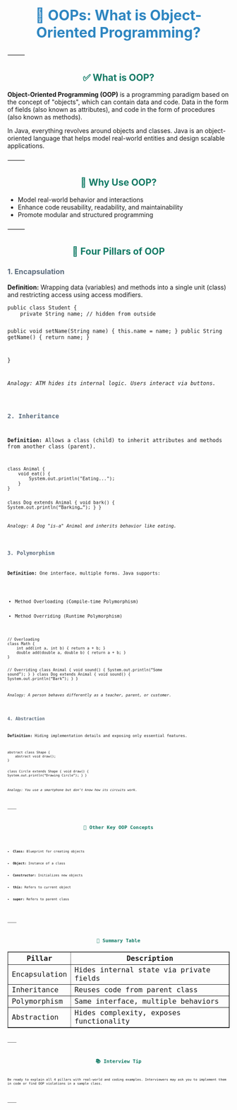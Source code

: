 <div align="center">
  <h1 style="color: #2E86C1; font-size: 32px;">📘 OOPs: What is Object-Oriented Programming?</h1>
</div>



⸻


<h2 style="color: #117A65; text-align: center;">✅ What is OOP?</h2>
<p><strong>Object-Oriented Programming (OOP)</strong> is a programming paradigm based on the concept of "objects", which can contain data and code. Data in the form of fields (also known as attributes), and code in the form of procedures (also known as methods).</p>
<p>In Java, everything revolves around objects and classes. Java is an object-oriented language that helps model real-world entities and design scalable applications.</p>



⸻


<h2 style="color: #117A65; text-align: center;">🎯 Why Use OOP?</h2>
<ul>
  <li>Model real-world behavior and interactions</li>
  <li>Enhance code reusability, readability, and maintainability</li>
  <li>Promote modular and structured programming</li>
</ul>



⸻


<h2 style="color: #117A65; text-align: center;">🧱 Four Pillars of OOP</h2>


<h3 style="color: #5D6D7E;">1. Encapsulation</h3>
<p><strong>Definition:</strong> Wrapping data (variables) and methods into a single unit (class) and restricting access using access modifiers.</p>
<pre><code class="language-java">public class Student {
    private String name; // hidden from outside


public void setName(String name) {
    this.name = name;
}
public String getName() {
    return name;
}

}

<p><em>Analogy: ATM hides its internal logic. Users interact via buttons.</em></p>


<h3 style="color: #5D6D7E;">2. Inheritance</h3>
<p><strong>Definition:</strong> Allows a class (child) to inherit attributes and methods from another class (parent).</p>
<pre><code class="language-java">class Animal {
    void eat() {
        System.out.println("Eating...");
    }
}


class Dog extends Animal {
void bark() {
System.out.println(“Barking…”);
}
}

<p><em>Analogy: A Dog "is-a" Animal and inherits behavior like eating.</em></p>


<h3 style="color: #5D6D7E;">3. Polymorphism</h3>
<p><strong>Definition:</strong> One interface, multiple forms. Java supports:</p>
<ul>
  <li>Method Overloading (Compile-time Polymorphism)</li>
  <li>Method Overriding (Runtime Polymorphism)</li>
</ul>
<pre><code class="language-java">// Overloading
class Math {
    int add(int a, int b) { return a + b; }
    double add(double a, double b) { return a + b; }
}


// Overriding
class Animal {
void sound() { System.out.println(“Some sound”); }
}
class Dog extends Animal {
void sound() { System.out.println(“Bark”); }
}

<p><em>Analogy: A person behaves differently as a teacher, parent, or customer.</em></p>


<h3 style="color: #5D6D7E;">4. Abstraction</h3>
<p><strong>Definition:</strong> Hiding implementation details and exposing only essential features.</p>
<pre><code class="language-java">abstract class Shape {
    abstract void draw();
}


class Circle extends Shape {
void draw() {
System.out.println(“Drawing Circle”);
}
}

<p><em>Analogy: You use a smartphone but don’t know how its circuits work.</em></p>



⸻


<h2 style="color: #117A65; text-align: center;">🧠 Other Key OOP Concepts</h2>
<ul>
  <li><strong>Class:</strong> Blueprint for creating objects</li>
  <li><strong>Object:</strong> Instance of a class</li>
  <li><strong>Constructor:</strong> Initializes new objects</li>
  <li><strong>this:</strong> Refers to current object</li>
  <li><strong>super:</strong> Refers to parent class</li>
</ul>



⸻


<h2 style="color: #117A65; text-align: center;">🧪 Summary Table</h2>
<table border="1" cellpadding="6" style="margin:auto">
  <thead><tr><th>Pillar</th><th>Description</th></tr></thead>
  <tbody>
    <tr><td>Encapsulation</td><td>Hides internal state via private fields</td></tr>
    <tr><td>Inheritance</td><td>Reuses code from parent class</td></tr>
    <tr><td>Polymorphism</td><td>Same interface, multiple behaviors</td></tr>
    <tr><td>Abstraction</td><td>Hides complexity, exposes functionality</td></tr>
  </tbody>
</table>



⸻


<h2 style="color: #117A65; text-align: center;">📚 Interview Tip</h2>
<p>Be ready to explain all 4 pillars with real-world and coding examples. Interviewers may ask you to implement them in code or find OOP violations in a sample class.</p>



⸻
